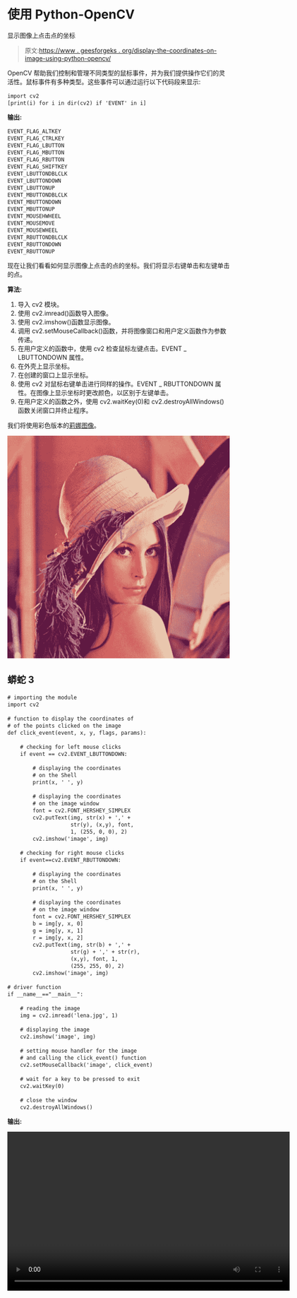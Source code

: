 # 使用 Python-OpenCV

显示图像上点击点的坐标

> 原文:[https://www . geesforgeks . org/display-the-coordinates-on-image-using-python-opencv/](https://www.geeksforgeeks.org/displaying-the-coordinates-of-the-points-clicked-on-the-image-using-python-opencv/)

OpenCV 帮助我们控制和管理不同类型的鼠标事件，并为我们提供操作它们的灵活性。鼠标事件有多种类型。这些事件可以通过运行以下代码段来显示:

```
import cv2
[print(i) for i in dir(cv2) if 'EVENT' in i]
```

**输出:**

```
EVENT_FLAG_ALTKEY
EVENT_FLAG_CTRLKEY
EVENT_FLAG_LBUTTON
EVENT_FLAG_MBUTTON
EVENT_FLAG_RBUTTON
EVENT_FLAG_SHIFTKEY
EVENT_LBUTTONDBLCLK
EVENT_LBUTTONDOWN
EVENT_LBUTTONUP
EVENT_MBUTTONDBLCLK
EVENT_MBUTTONDOWN
EVENT_MBUTTONUP
EVENT_MOUSEHWHEEL
EVENT_MOUSEMOVE
EVENT_MOUSEWHEEL
EVENT_RBUTTONDBLCLK
EVENT_RBUTTONDOWN
EVENT_RBUTTONUP
```

现在让我们看看如何显示图像上点击的点的坐标。我们将显示右键单击和左键单击的点。

**算法:**

1.  导入 cv2 模块。
2.  使用 cv2.imread()函数导入图像。
3.  使用 cv2.imshow()函数显示图像。
4.  调用 cv2.setMouseCallback()函数，并将图像窗口和用户定义函数作为参数传递。
5.  在用户定义的函数中，使用 cv2 检查鼠标左键点击。EVENT _ LBUTTONDOWN 属性。
6.  在外壳上显示坐标。
7.  在创建的窗口上显示坐标。
8.  使用 cv2 对鼠标右键单击进行同样的操作。EVENT _ RBUTTONDOWN 属性。在图像上显示坐标时更改颜色，以区别于左键单击。
9.  在用户定义的函数之外，使用 cv2.waitKey(0)和 cv2.destroyAllWindows()函数关闭窗口并终止程序。

我们将使用彩色版本的[莉娜图像](https://en.wikipedia.org/wiki/Lenna)。

![](img/e05c7137e021914ea7df96beddbed784.png)

## 蟒蛇 3

```
# importing the module
import cv2

# function to display the coordinates of
# of the points clicked on the image
def click_event(event, x, y, flags, params):

    # checking for left mouse clicks
    if event == cv2.EVENT_LBUTTONDOWN:

        # displaying the coordinates
        # on the Shell
        print(x, ' ', y)

        # displaying the coordinates
        # on the image window
        font = cv2.FONT_HERSHEY_SIMPLEX
        cv2.putText(img, str(x) + ',' +
                    str(y), (x,y), font,
                    1, (255, 0, 0), 2)
        cv2.imshow('image', img)

    # checking for right mouse clicks    
    if event==cv2.EVENT_RBUTTONDOWN:

        # displaying the coordinates
        # on the Shell
        print(x, ' ', y)

        # displaying the coordinates
        # on the image window
        font = cv2.FONT_HERSHEY_SIMPLEX
        b = img[y, x, 0]
        g = img[y, x, 1]
        r = img[y, x, 2]
        cv2.putText(img, str(b) + ',' +
                    str(g) + ',' + str(r),
                    (x,y), font, 1,
                    (255, 255, 0), 2)
        cv2.imshow('image', img)

# driver function
if __name__=="__main__":

    # reading the image
    img = cv2.imread('lena.jpg', 1)

    # displaying the image
    cv2.imshow('image', img)

    # setting mouse handler for the image
    # and calling the click_event() function
    cv2.setMouseCallback('image', click_event)

    # wait for a key to be pressed to exit
    cv2.waitKey(0)

    # close the window
    cv2.destroyAllWindows()
```

**输出:**

<video class="wp-video-shortcode" id="video-451848-1" width="640" height="360" preload="metadata" controls=""><source type="video/mp4" src="https://media.geeksforgeeks.org/wp-content/uploads/20200714083457/cv2-clicking.mp4?_=1">[https://media.geeksforgeeks.org/wp-content/uploads/20200714083457/cv2-clicking.mp4](https://media.geeksforgeeks.org/wp-content/uploads/20200714083457/cv2-clicking.mp4)</video>